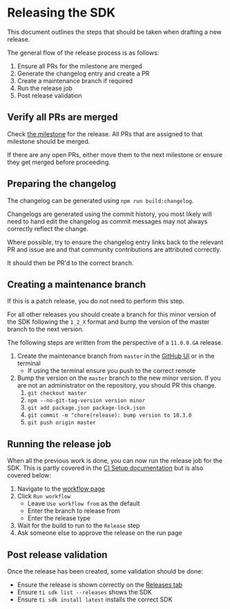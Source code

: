 # Releasing the SDK

This document outlines the steps that should be taken when drafting a new release.

The general flow of the release process is as follows:

1. Ensure all PRs for the milestone are merged
2. Generate the changelog entry and create a PR
3. Create a maintenance branch if required
4. Run the release job
5. Post release validation

## Verify all PRs are merged

Check [the milestone](https://github.com/tidev/titanium_mobile/milestones) for the release. All PRs that are assigned to that milestone should be merged.

If there are any open PRs, either move them to the next milestone or ensure they get merged before proceeding.

## Preparing the changelog

The changelog can be generated using `npm run build:changelog`.

Changelogs are generated using the commit history, you most likely will need to hand edit the changelog as commit messages may not always correctly reflect the change.

Where possible, try to ensure the changelog entry links back to the relevant PR and issue are and that community contributions are attributed correctly.

It should then be PR'd to the correct branch.

## Creating a maintenance branch

If this is a patch release, you do not need to perform this step.

For all other releases you should create a branch for this minor version of the SDK following the `1_2_X` format and bump the version of the master branch to the next version.

The following steps are written from the perspective of a `11.0.0.GA` release.

1. Create the maintenance branch from `master` in the [GitHub UI](https://docs.github.com/en/pull-requests/collaborating-with-pull-requests/proposing-changes-to-your-work-with-pull-requests/creating-and-deleting-branches-within-your-repository#creating-a-branch) or in the terminal
   * If using the terminal ensure you push to the correct remote
2. Bump the version on the `master` branch to the new minor version. If you are not an administrator on the repository, you should PR this change.
   1. `git checkout master`
   2. `npm --no-git-tag-version version minor`
   3. `git add package.json package-lock.json`
   4. `git commit -m "chore(release): bump version to 10.3.0`
   5. `git push origin master`

## Running the release job

When all the previous work is done, you can now run the release job for the SDK. This is partly covered in the [CI Setup documentation](./ci-setup.md#Release) but is also covered below:

1. Navigate to the [workflow page](https://github.com/tidev/titanium_mobile/actions/workflows/release.yml)
2. Click `Run workflow`
   * Leave `Use workflow from` as the default
   * Enter the branch to release from
   * Enter the release type
3. Wait for the build to run to the `Release` step
4. Ask someone else to approve the release on the run page

## Post release validation

Once the release has been created, some validation should be done:

* Ensure the release is shown correctly on the [Releases tab](https://github.com/tidev/titanium_mobile/releases)
* Ensure `ti sdk list --releases` shows the SDK
* Ensure `ti sdk install latest` installs the correct SDK
